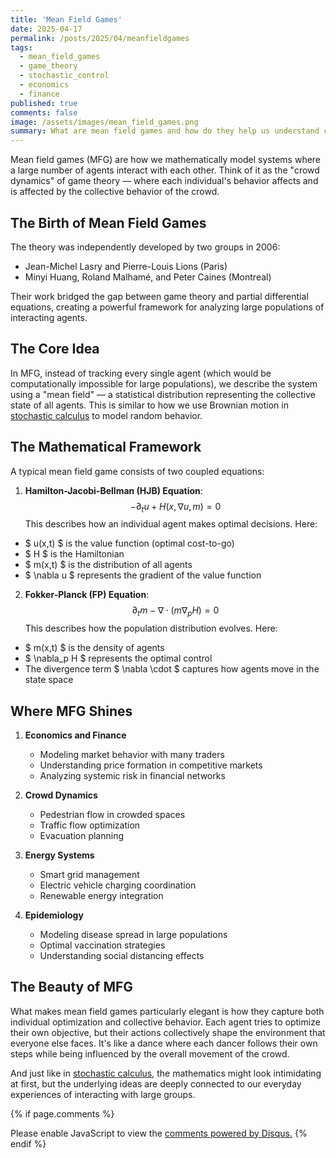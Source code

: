 ```yaml
---
title: 'Mean Field Games'
date: 2025-04-17
permalink: /posts/2025/04/meanfieldgames
tags:
  - mean_field_games
  - game_theory
  - stochastic_control
  - economics
  - finance
published: true
comments: false
image: /assets/images/mean_field_games.png
summary: What are mean field games and how do they help us understand complex systems with many interacting agents?
---
```


Mean field games (MFG) are how we mathematically model systems where a large number of agents interact with each other. Think of it as the "crowd dynamics" of game theory — where each individual's behavior affects and is affected by the collective behavior of the crowd.

## The Birth of Mean Field Games

The theory was independently developed by two groups in 2006:
- Jean-Michel Lasry and Pierre-Louis Lions (Paris)
- Minyi Huang, Roland Malhamé, and Peter Caines (Montreal)

Their work bridged the gap between game theory and partial differential equations, creating a powerful framework for analyzing large populations of interacting agents.

## The Core Idea

In MFG, instead of tracking every single agent (which would be computationally impossible for large populations), we describe the system using a "mean field" — a statistical distribution representing the collective state of all agents. This is similar to how we use Brownian motion in [stochastic calculus](/posts/2025/04/stochasticcalculus) to model random behavior.

## The Mathematical Framework

A typical mean field game consists of two coupled equations:

1. **Hamilton-Jacobi-Bellman (HJB) Equation**:
$$
-\partial_t u + H(x, \nabla u, m) = 0
$$
This describes how an individual agent makes optimal decisions. Here:
- $ u(x,t) $ is the value function (optimal cost-to-go)
- $ H $ is the Hamiltonian
- $ m(x,t) $ is the distribution of all agents
- $ \nabla u $ represents the gradient of the value function

2. **Fokker-Planck (FP) Equation**:
$$
\partial_t m - \nabla \cdot (m \nabla_p H) = 0
$$
This describes how the population distribution evolves. Here:
- $ m(x,t) $ is the density of agents
- $ \nabla_p H $ represents the optimal control
- The divergence term $ \nabla \cdot $ captures how agents move in the state space

## Where MFG Shines

1. **Economics and Finance**
   - Modeling market behavior with many traders
   - Understanding price formation in competitive markets
   - Analyzing systemic risk in financial networks

2. **Crowd Dynamics**
   - Pedestrian flow in crowded spaces
   - Traffic flow optimization
   - Evacuation planning

3. **Energy Systems**
   - Smart grid management
   - Electric vehicle charging coordination
   - Renewable energy integration

4. **Epidemiology**
   - Modeling disease spread in large populations
   - Optimal vaccination strategies
   - Understanding social distancing effects

## The Beauty of MFG

What makes mean field games particularly elegant is how they capture both individual optimization and collective behavior. Each agent tries to optimize their own objective, but their actions collectively shape the environment that everyone else faces. It's like a dance where each dancer follows their own steps while being influenced by the overall movement of the crowd.

And just like in [stochastic calculus](/posts/2025/04/stochasticcalculus), the mathematics might look intimidating at first, but the underlying ideas are deeply connected to our everyday experiences of interacting with large groups.

{% if page.comments %}
<div id="disqus_thread"></div>
<script>
    (function() {
    var d = document, s = d.createElement('script');
    s.src = 'https://http-distantvantagepoint-com.disqus.com/embed.js';
    s.setAttribute('data-timestamp', +new Date());
    (d.head || d.body).appendChild(s);
    })();
</script>
<noscript>Please enable JavaScript to view the <a href="https://disqus.com/?ref_noscript">comments powered by Disqus.</a></noscript>
{% endif %} 